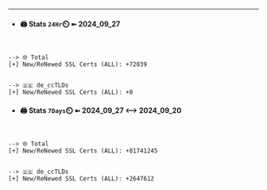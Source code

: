

---
- #### 🖨️ **Stats** `24Hr`⏲️ ➼ 2024_09_27
```console


--> 🌐 Total
[+] New/ReNewed SSL Certs (ALL): +72039


--> 🇩🇪 de_ccTLDs
[+] New/ReNewed SSL Certs (ALL): +0

```

- #### 🖨️ **Stats** `7Days`⏲️ ➼ 2024_09_27 <--> 2024_09_20
```console


--> 🌐 Total
[+] New/ReNewed SSL Certs (ALL): +81741245


--> 🇩🇪 de_ccTLDs
[+] New/ReNewed SSL Certs (ALL): +2647612

```

